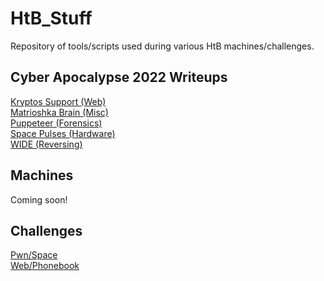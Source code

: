 # HtB_Stuff

Repository of tools/scripts used during various HtB machines/challenges.

<h2>Cyber Apocalypse 2022 Writeups</h2>
<a href="https://github.com/tkrebby/HtB_Stuff/blob/master/CA2022/web-kryptos-support.md">Kryptos Support (Web)</a><br>
<a href="https://github.com/tkrebby/HtB_Stuff/blob/master/CA2022/misc-matrioshka-brain.md">Matrioshka Brain (Misc)</a><br>
<a href="https://github.com/tkrebby/HtB_Stuff/blob/master/CA2022/forensics-puppeteer.md">Puppeteer (Forensics)</a><br>
<a href="https://github.com/tkrebby/HtB_Stuff/blob/master/CA2022/hardware-space-pulses.md">Space Pulses (Hardware)</a><br>
<a href="https://github.com/tkrebby/HtB_Stuff/blob/master/CA2022/reversing-WIDE.md">WIDE (Reversing)</a>

<h2>Machines</h2>
Coming soon!

<h2>Challenges</h2>
<a href="https://github.com/tkrebby/HtB_Stuff/tree/master/Challenges/Pwn/Space">Pwn/Space</a><br>
<a href="https://github.com/tkrebby/HtB_Stuff/tree/master/Challenges/Web/Phonebook">Web/Phonebook</a>
